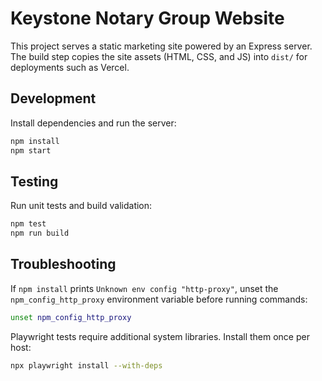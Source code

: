 # Keystone Notary Group Website

This project serves a static marketing site powered by an Express server. The build step copies the site assets (HTML, CSS, and JS) into `dist/` for deployments such as Vercel.

## Development

Install dependencies and run the server:

```bash
npm install
npm start
```

## Testing

Run unit tests and build validation:

```bash
npm test
npm run build
```

## Troubleshooting

If `npm install` prints `Unknown env config "http-proxy"`, unset the
`npm_config_http_proxy` environment variable before running commands:

```bash
unset npm_config_http_proxy
```

Playwright tests require additional system libraries. Install them once per host:

```bash
npx playwright install --with-deps
```

